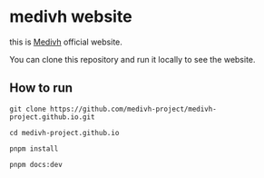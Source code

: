 # medivh website

this is [Medivh](https://github.com/medivh-project/medivh) official website.

You can clone this repository and run it locally to see the website.

## How to run

```git clone https://github.com/medivh-project/medivh-project.github.io.git```

```cd medivh-project.github.io```

```pnpm install```

```pnpm docs:dev```

